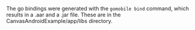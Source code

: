 The go bindings were generated with the ```gomobile bind``` command, which results in a .aar and a .jar file. These are in the CanvasAndroidExample/app/libs directory.
